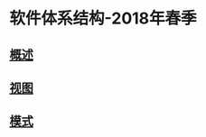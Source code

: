
# 软件体系结构-2018年春季


## [概述](slides/1/)
## [视图](slides/2/)
## [模式](slides/3/)
<!--
## [分层架构](slides/4/4.html)
## [管道过滤器](slides/5/5.html)
## [构件与反转控制](slides/6/6.html)
## [MVC](slides/7/7.html)
## [C/S](slides/8/8.html) -->
